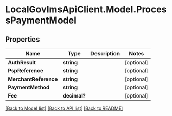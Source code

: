 # LocalGovImsApiClient.Model.ProcessPaymentModel

## Properties

Name | Type | Description | Notes
------------ | ------------- | ------------- | -------------
**AuthResult** | **string** |  | [optional] 
**PspReference** | **string** |  | [optional] 
**MerchantReference** | **string** |  | [optional] 
**PaymentMethod** | **string** |  | [optional] 
**Fee** | **decimal?** |  | [optional] 

[[Back to Model list]](../README.md#documentation-for-models) [[Back to API list]](../README.md#documentation-for-api-endpoints) [[Back to README]](../README.md)

